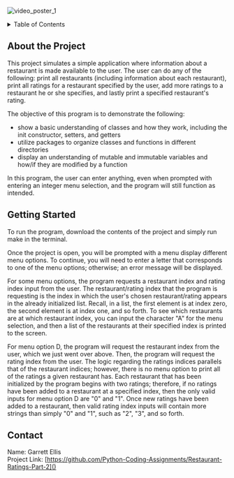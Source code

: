 ![video_poster_1](https://github.com/Python-Coding-Assignments/Restaurant-Ratings-Part-1/assets/154717520/f187d60f-69a1-456e-a825-24bcd4ab554b)

<details>
<summary>Table of Contents</summary>
<ol>
  <li>
    <a href='#about-the-project'>About the Project</a>
  </li>
  <li>
    <a href='#getting-started'>Getting Started</a>
  </li>
  <li>
    <a href='#Contact'>Contact</a>
  </li>  
</ol>
</details>

## About the Project
This project simulates a simple application where information about a restaurant is made available to the user.  The user can do any of the following: print all restaurants (including information about each restaurant), print all ratings for a restaurant specified by the user, add more ratings to a restaurant he or she specifies, and lastly print a specified restaurant's rating.

The objective of this program is to demonstrate the following: 
* show a basic understanding of classes and how they work, including the init constructor, setters, and getters
* utilize packages to organize classes and functions in different directories
* display an understanding of mutable and immutable variables and how/if they are modified by a function

In this program, the user can enter anything, even when prompted with entering an integer menu selection, and the program will still function as intended. 

## Getting Started
To run the program, download the contents of the project and simply run make in the terminal.

Once the project is open, you will be prompted with a menu display different menu options. To continue, you will need to enter a letter that corresponds to one of the menu options; otherwise; an error message will be displayed.

For some menu options, the program requests a restaurant index and rating index input from the user. The restaurant/rating index that the program is requesting is the index in which the user's chosen restaurant/rating appears in the already initialized list. Recall, in a list, the first element is at index zero, the second element is at index one, and so forth. To see which restaurants are at which restaurant index, you can input the character "A" for the menu selection, and then a list of the restaurants at their specified index is printed to the screen.

For menu option D, the program will request the restaurant index from the user, which we just went over above.  Then, the program will request the rating index from the user.  The logic regarding the ratings indices parallels that of the restaurant indices; however, there is no menu option to print all of the ratings a given restaurant has.  Each restaurant that has been initialized by the program begins with two ratings; therefore, if no ratings have been added to a restaurant at a specified index, then the only valid inputs for menu option D are "0" and "1".  Once new ratings have been added to a restaurant, then valid rating index inputs will contain more strings than simply "0" and "1", such as "2", "3", and so forth.

## Contact
Name: Garrett Ellis\
Project Link: [https://github.com/Python-Coding-Assignments/Restaurant-Ratings-Part-2]()
